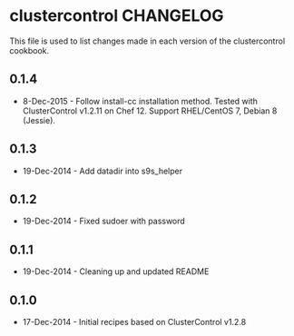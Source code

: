 clustercontrol CHANGELOG
========================

This file is used to list changes made in each version of the clustercontrol cookbook.

0.1.4
-----
- 8-Dec-2015 - Follow install-cc installation method. Tested with ClusterControl v1.2.11 on Chef 12. Support RHEL/CentOS 7, Debian 8 (Jessie).

0.1.3
-----
- 19-Dec-2014 - Add datadir into s9s_helper

0.1.2
-----
- 19-Dec-2014 - Fixed sudoer with password

0.1.1 
-----
- 19-Dec-2014 - Cleaning up and updated README

0.1.0
-----
- 17-Dec-2014 - Initial recipes based on ClusterControl v1.2.8

